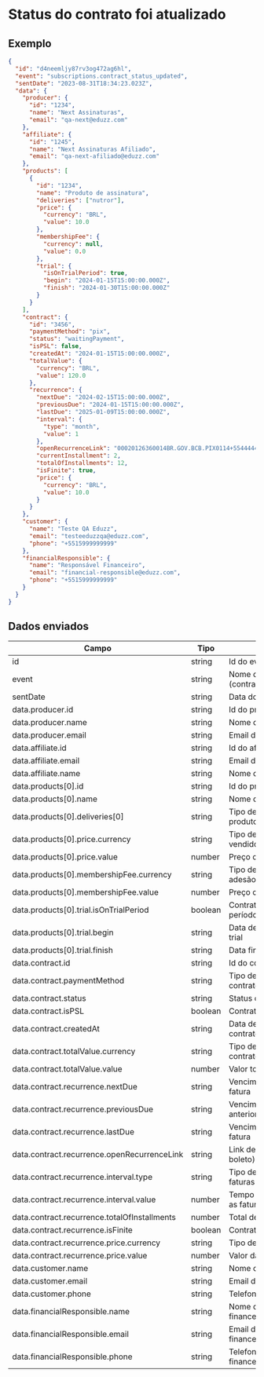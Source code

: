 # Status do contrato foi atualizado

## Exemplo

```json
{
  "id": "d4neemljy87rv3og472ag6hl",
  "event": "subscriptions.contract_status_updated",
  "sentDate": "2023-08-31T18:34:23.023Z",
  "data": {
    "producer": {
      "id": "1234",
      "name": "Next Assinaturas",
      "email": "qa-next@eduzz.com"
    },
    "affiliate": {
      "id": "1245",
      "name": "Next Assinaturas Afiliado",
      "email": "qa-next-afiliado@eduzz.com"
    },
    "products": [
      {
        "id": "1234",
        "name": "Produto de assinatura",
        "deliveries": ["nutror"],
        "price": {
          "currency": "BRL",
          "value": 10.0
        },
        "membershipFee": {
          "currency": null,
          "value": 0.0
        },
        "trial": {
          "isOnTrialPeriod": true,
          "begin": "2024-01-15T15:00:00.000Z",
          "finish": "2024-01-30T15:00:00.000Z"
        }
      }
    ],
    "contract": {
      "id": "3456",
      "paymentMethod": "pix",
      "status": "waitingPayment",
      "isPSL": false,
      "createdAt": "2024-01-15T15:00:00.000Z",
      "totalValue": {
        "currency": "BRL",
        "value": 120.0
      },
      "recurrence": {
        "nextDue": "2024-02-15T15:00:00.000Z",
        "previousDue": "2024-01-15T15:00:00.000Z",
        "lastDue": "2025-01-09T15:00:00.000Z",
        "interval": {
          "type": "month",
          "value": 1
        },
        "openRecurrenceLink": "00020126360014BR.GOV.BCB.PIX0114+55444441111115204000053039865402125802BR5919Teste6009Sorocaba62070503***630463AC",
        "currentInstallment": 2,
        "totalOfInstallments": 12,
        "isFinite": true,
        "price": {
          "currency": "BRL",
          "value": 10.0
        }
      }
    },
    "customer": {
      "name": "Teste QA Eduzz",
      "email": "testeeduzzqa@eduzz.com",
      "phone": "+5515999999999"
    },
    "financialResponsible": {
      "name": "Responsável Financeiro",
      "email": "financial-responsible@eduzz.com",
      "phone": "+5515999999999"
    }
  }
}
```

## Dados enviados

| Campo                                        | Tipo    | Descrição                                |
| -------------------------------------------- | ------- | ---------------------------------------- |
| id                                           | string  | Id do evento                             |
| event                                        | string  | Nome do evento (contract_status_updated) |
| sentDate                                     | string  | Data do envio                            |
| data.producer.id                             | string  | Id do produtor                           |
| data.producer.name                           | string  | Nome do produtor                         |
| data.producer.email                          | string  | Email do produtor                        |
| data.affiliate.id                            | string  | Id do afiliado                           |
| data.affiliate.email                         | string  | Email do afiliado                        |
| data.affiliate.name                          | string  | Nome do afiliado                         |
| data.products[0].id                          | string  | Id do produto                            |
| data.products[0].name                        | string  | Nome do produto                          |
| data.products[0].deliveries[0]               | string  | Tipo de entrega do produto               |
| data.products[0].price.currency              | string  | Tipo de moeda que foi vendido o produto  |
| data.products[0].price.value                 | number  | Preço do produto                         |
| data.products[0].membershipFee.currency      | string  | Tipo de moeda da taxa de adesão          |
| data.products[0].membershipFee.value         | number  | Preço da taxa de adesão                  |
| data.products[0].trial.isOnTrialPeriod       | boolean | Contrato está dentro do período trial    |
| data.products[0].trial.begin                 | string  | Data de início do período trial          |
| data.products[0].trial.finish                | string  | Data final do período trial              |
| data.contract.id                             | string  | Id do contrato                           |
| data.contract.paymentMethod                  | string  | Tipo de pagamento do contrato            |
| data.contract.status                         | string  | Status do contrato                       |
| data.contract.isPSL                          | boolean | Contrato é PSL                           |
| data.contract.createdAt                      | string  | Data de criação do contrato              |
| data.contract.totalValue.currency            | string  | Tipo de moeda do contrato                |
| data.contract.totalValue.value               | number  | Valor total do contrato                  |
| data.contract.recurrence.nextDue             | string  | Vencimento da próxima fatura             |
| data.contract.recurrence.previousDue         | string  | Vencimento da fatura anterior            |
| data.contract.recurrence.lastDue             | string  | Vencimento da última fatura              |
| data.contract.recurrence.openRecurrenceLink  | string  | Link de pagamento (pix e boleto)         |
| data.contract.recurrence.interval.type       | string  | Tipo de intervalo entre as faturas       |
| data.contract.recurrence.interval.value      | number  | Tempo de intervalo entre as faturas      |
| data.contract.recurrence.totalOfInstallments | number  | Total de parcelas                        |
| data.contract.recurrence.isFinite            | boolean | Contrato é finito                        |
| data.contract.recurrence.price.currency      | string  | Tipo de moeda da parcela                 |
| data.contract.recurrence.price.value         | number  | Valor da parcela                         |
| data.customer.name                           | string  | Nome do Aluno                            |
| data.customer.email                          | string  | Email do Aluno                           |
| data.customer.phone                          | string  | Telefone do Aluno                        |
| data.financialResponsible.name               | string  | Nome do responsável financeiro           |
| data.financialResponsible.email              | string  | Email do responsável financeiro          |
| data.financialResponsible.phone              | string  | Telefone do responsável financeiro       |

